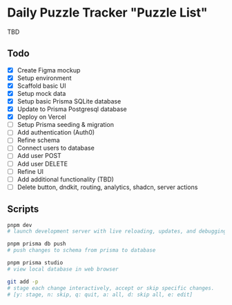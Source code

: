 # Daily Puzzle Tracker "Puzzle List"

TBD

## Todo

- [x] Create Figma mockup
- [x] Setup environment
- [x] Scaffold basic UI
- [x] Setup mock data
- [x] Setup basic Prisma SQLite database
- [x] Update to Prisma Postgresql database
- [x] Deploy on Vercel
- [ ] Setup Prisma seeding & migration
- [ ] Add authentication (Auth0)
- [ ] Refine schema
- [ ] Connect users to database
- [ ] Add user POST
- [ ] Add user DELETE
- [ ] Refine UI
- [ ] Add additional functionality (TBD)
- [ ] Delete button, dndkit, routing, analytics, shadcn, server actions

## Scripts

```bash
pnpm dev
# launch development server with live reloading, updates, and debugging.

pnpm prisma db push
# push changes to schema from prisma to database

pnpm prisma studio
# view local database in web browser

git add -p
# stage each change interactively, accept or skip specific changes.
# [y: stage, n: skip, q: quit, a: all, d: skip all, e: edit]
```
